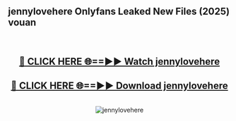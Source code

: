 <h2>jennylovehere Onlyfans Leaked New Files (2025) vouan</h2>
<br>
<div align="center">
<h2><a href="https://mediafiles.top/jennylovehere&ref=git" rel="nofollow">🔴 CLICK HERE 🌐==►► Watch jennylovehere</a></h2>
<h2><a href="https://mediafiles.top/jennylovehere&ref=git" rel="nofollow">🔴 CLICK HERE 🌐==►► Download jennylovehere</a></h2>
<br>
<a href="https://mediafiles.top/jennylovehere&ref=git" rel="nofollow" data-target="animated-image.originalLink"><img src="https://i.ibb.co.com/xMMVF88/686577567.gif" alt="jennylovehere" style="max-width: 100%; display: inline-block;" data-target="animated-image.originalImage"></a>
</div>
<br>
<br>